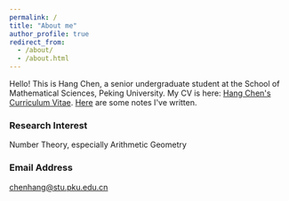 ```yaml
---
permalink: /
title: "About me"
author_profile: true
redirect_from: 
  - /about/
  - /about.html
---
```


Hello! This is Hang Chen, a senior undergraduate student at the School of Mathematical Sciences, Peking University. My CV is here: [Hang Chen's Curriculum Vitae](../assets/CV_Hang_Chen.pdf). [Here](https://hang-c.github.io//notes/) are some notes I've written.

### Research Interest

Number Theory, especially Arithmetic Geometry

### Email Address

chenhang@stu.pku.edu.cn
